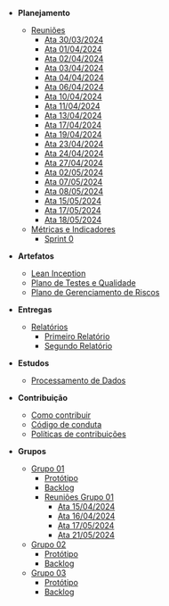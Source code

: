 * **Planejamento**
	* [Reuniões](reunioes/reunioes.md)
		* [Ata 30/03/2024](reunioes/ata_30_03_2024.md)
		* [Ata 01/04/2024](reunioes/ata_01_04_2024.md)
		* [Ata 02/04/2024](reunioes/ata_02_04_2024.md)
		* [Ata 03/04/2024](reunioes/ata_03_04_2024.md)
		* [Ata 04/04/2024](reunioes/ata_04_04_2024.md)
		* [Ata 06/04/2024](reunioes/ata_06_04_2024.md)
		* [Ata 10/04/2024](reunioes/ata_10_04_2024.md)
		* [Ata 11/04/2024](reunioes/ata_11_04_2024.md)
		* [Ata 13/04/2024](reunioes/ata_13_04_2024.md)
		* [Ata 17/04/2024](reunioes/ata_17_04_2024.md)
		* [Ata 19/04/2024](reunioes/ata_19_04_2024.md)
		* [Ata 23/04/2024](reunioes/ata_23_04_2024.md)
		* [Ata 24/04/2024](reunioes/ata_24_04_2024.md)
		* [Ata 27/04/2024](reunioes/ata_27_04_2024.md)
		* [Ata 02/05/2024](reunioes/ata_02_05_2024.md)
		* [Ata 07/05/2024](reunioes/ata_07_05_2024.md)
		* [Ata 08/05/2024](reunioes/ata_08_05_2024.md)
		* [Ata 15/05/2024](reunioes/ata_15_05_2024.md)
		* [Ata 17/05/2024](reunioes/ata_17_05_2024.md)
		* [Ata 18/05/2024](reunioes/ata_18_05_2024.md)
	* [Métricas e Indicadores](sprint/metricas.md)
		- [Sprint 0](sprint/sprint_0.md)

* **Artefatos**
	* [Lean Inception](reunioes/lean.md)
	* [Plano de Testes e Qualidade](grupos/grupo_01/plano_de_teste_e_qualidade.md)
	* [Plano de Gerenciamento de Riscos](sprint/plano_gerenciamento_riscos.md)

* **Entregas**
	* [Relatórios](relatorio/relatorios.md)
		* [Primeiro Relatório](relatorio/primeiro.md)
		* [Segundo Relatório](relatorio/segundo.md)

* **Estudos**
	* [Processamento de Dados](estudos/dataprocess.md)

* **Contribuição**
	* [Como contribuir](guia_de_contribuicao/como_contribuir.md)
	* [Código de conduta](guia_de_contribuicao/codigo_de_conduta.md)
	* [Políticas de contribuições](guia_de_contribuicao/politicas_de_contribuicao_do_repositorio.md)

* **Grupos**
	* [Grupo 01](grupos/grupo_01)
		* [Protótipo](grupos/grupo_01/prototipo.md)
		* [Backlog](grupos/grupo_01/backlog.md)
		* [Reuniões Grupo 01](reunioes_grupo01/reunioes.md)
			* [Ata 15/04/2024](reunioes_grupo01/ata_15_04_2024.md)
			* [Ata 16/04/2024](reunioes_grupo01/ata_16_04_2024.md)
			* [Ata 17/05/2024](reunioes_grupo01/ata_17_05_2024.md)
			* [Ata 21/05/2024](reunioes_grupo01/ata_21_05_2024.md)
	* [Grupo 02](grupos/grupo_02)
		* [Protótipo](grupos/grupo_02/prototipo.md)
		* [Backlog](grupos/grupo_02/backlog.md)
	* [Grupo 03](grupos/grupo_03)
		* [Protótipo](grupos/grupo_03/prototipo.md)
		* [Backlog](grupos/grupo_03/backlog.md)
